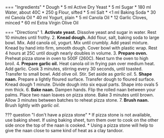 === "Ingredients"
    * Dough
        * 5 ml Active Dry Yeast
        * 5 ml Sugar
        * 180 ml Water, about 40C
        * 250 g Flour, sifted
        * 5 ml Salt
        * <1 ml Baking Soda
        * 30 ml Canola Oil
        * 40 ml Yogurt, plain
    * 5 ml Canola Oil
    * 12 Garlic Cloves, minced
    * 60 ml Extra Virgin Olive Oil

=== "Directions"
    1. **Activate yeast.** Dissolve yeast and sugar in water. Rest 10 minutes until frothy.
    2. **Knead dough.** Add flour, salt, baking soda to large bowl. Mix. Add canola oil, yogurt. Mix until crumbly. Add yeast mixture. Knead by hand into firm, smooth dough. Cover bowl with plastic wrap. Rest 4 hours at 25C until dough nearly doubles in volume.
    3. **Prepare oven.** Preheat pizza stone in oven to 500F (260C). Next turn the oven to high broil.
    4. **Prepare garlic oil.** Heat canola oil in frying pan over medium heat. Add garlic. Cook 3 minutes, stirring every 30 seconds, until toasted. Transfer to small bowl. Add olive oil. Stir. Set aside as *garlic oil*.
    5. **Shape naan.** Prepare a lightly floured surface. Transfer dough to floured surface. Knead dough 1 minute. Divide dough into six equal parts. Shape into ovals 5 mm thick.
    6. **Bake naan.** Dampen hands. Flip the rolled naan between your palms. Place two naan loaves on pizza stone. Bake 3 minutes until brown. Allow 3 minutes between batches to reheat pizza stone.
    7. **Brush naan.** Brush lightly with *garlic oil*.

??? question "I don't have a pizza stone"
    * If pizza stone is not available, use baking sheet. If using baking sheet, turn them over to cook on the other side once the top of the naan is cooked.
    * Using a pizza stone will help to give the naan close to same kind of heat as a clay tandoor.

[^1]:
    [Reddit](https://www.reddit.com/r/Cooking/comments/21cfl0/whats_the_secret_to_naan_every_recipe_ends_up/)
[^2]:
    Jain, Manjula. ["Naan – Oven Baked Flat Bread."](http://www.manjulaskitchen.com/naan-bread/) *Manjula's Kitchen.* 6 May 2014. Accessed 2020.

